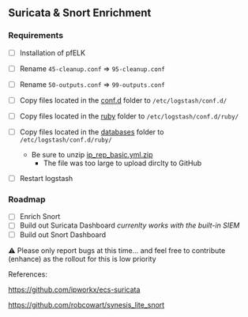 ## Suricata & Snort Enrichment

### Requirements 
- [ ] Installation of pfELK
- [ ] Rename `45-cleanup.conf` => `95-cleanup.conf`
- [ ] Rename `50-outputs.conf` => `99-outputs.conf`
- [ ] Copy files located in the [conf.d](https://github.com/pfelk/pfelk/tree/master/experimental/conf.d) folder to `/etc/logstash/conf.d/`
- [ ] Copy files located in the [ruby]() folder to `/etc/logstash/conf.d/ruby/`
- [ ] Copy files located in the [databases]() folder to `/etc/logstash/conf.d/ruby/`
  - Be sure to unzip [ip_rep_basic.yml.zip](https://github.com/pfelk/pfelk/raw/master/experimental/databases/ip_rep_basic.yml.zip)
    - The file was too large to upload dirclty to GitHub

- [ ] Restart logstash 

### Roadmap
- [ ] Enrich Snort 
- [ ] Build out Suricata Dashboard *currenlty works with the built-in SIEM*
- [ ] Build out Snort Dashboard 

 :warning: Please only report bugs at this time... and feel free to contribute (enhance) as the rollout for this is low priority

References:

https://github.com/ipworkx/ecs-suricata

https://github.com/robcowart/synesis_lite_snort

